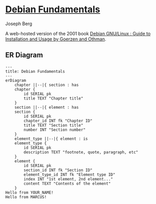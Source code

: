 # [Debian Fundamentals](https://debian-fundamentals.onrender.com/index.html)
Joseph Berg

A web-hosted version of the 2001 book [Debian GNU/Linux : Guide to Installation and Usage by Goerzen and Othman](https://www.gutenberg.org/ebooks/6527).

## ER Diagram
```mermaid
---
title: Debian Fundamentals
---
erDiagram
    chapter ||--|{ section : has
    chapter {
        id SERIAL pk
        title TEXT "Chapter title"
    }
    section ||--|{ element : has
    section {
        id SERIAL pk
        chapter_id INT fk "Chapter ID"
        title TEXT "Section title"
        number INT "Section number"
    }
    element_type ||--|{ element : is
    element_type {
        id SERIAL pk
        description TEXT "footnote, quote, paragraph, etc"
    }
    element {
        id SERIAL pk
        section_id INT fk "Section ID"
        element_type_id INT fk "Element type ID"
        index INT "1st element, 2nd element..."
        content TEXT "Contents of the element"
    }
Hello from YOUR_NAME!
Hello from MARCUS!
